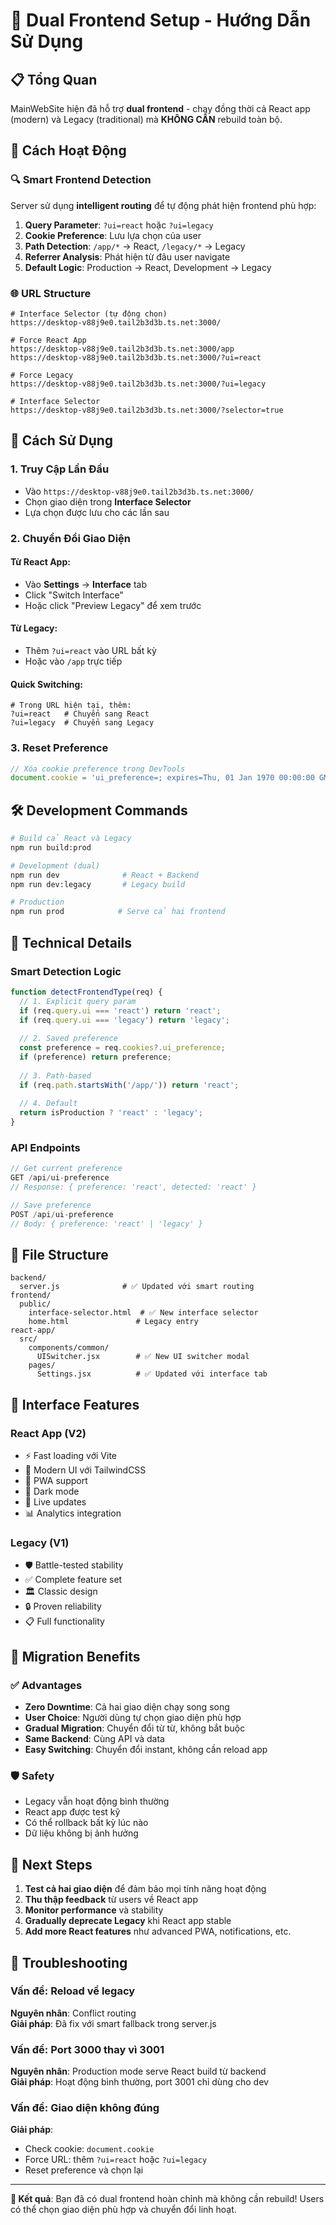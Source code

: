 # 🔄 Dual Frontend Setup - Hướng Dẫn Sử Dụng

## 📋 Tổng Quan

MainWebSite hiện đã hỗ trợ **dual frontend** - chạy đồng thời cả React app (modern) và Legacy (traditional) mà **KHÔNG CẦN** rebuild toàn bộ.

## 🎯 Cách Hoạt Động

### 🔍 Smart Frontend Detection

Server sử dụng **intelligent routing** để tự động phát hiện frontend phù hợp:

1. **Query Parameter**: `?ui=react` hoặc `?ui=legacy`
2. **Cookie Preference**: Lưu lựa chọn của user
3. **Path Detection**: `/app/*` → React, `/legacy/*` → Legacy  
4. **Referrer Analysis**: Phát hiện từ đâu user navigate
5. **Default Logic**: Production → React, Development → Legacy

### 🌐 URL Structure

```
# Interface Selector (tự động chọn)
https://desktop-v88j9e0.tail2b3d3b.ts.net:3000/

# Force React App
https://desktop-v88j9e0.tail2b3d3b.ts.net:3000/app
https://desktop-v88j9e0.tail2b3d3b.ts.net:3000/?ui=react

# Force Legacy
https://desktop-v88j9e0.tail2b3d3b.ts.net:3000/?ui=legacy

# Interface Selector
https://desktop-v88j9e0.tail2b3d3b.ts.net:3000/?selector=true
```

## 🚀 Cách Sử Dụng

### 1. **Truy Cập Lần Đầu**
- Vào `https://desktop-v88j9e0.tail2b3d3b.ts.net:3000/`
- Chọn giao diện trong **Interface Selector**
- Lựa chọn được lưu cho các lần sau

### 2. **Chuyển Đổi Giao Diện**

#### Từ React App:
- Vào **Settings** → **Interface** tab
- Click "Switch Interface" 
- Hoặc click "Preview Legacy" để xem trước

#### Từ Legacy:
- Thêm `?ui=react` vào URL bất kỳ
- Hoặc vào `/app` trực tiếp

#### Quick Switching:
```
# Trong URL hiện tại, thêm:
?ui=react   # Chuyển sang React
?ui=legacy  # Chuyển sang Legacy  
```

### 3. **Reset Preference**
```javascript
// Xóa cookie preference trong DevTools
document.cookie = 'ui_preference=; expires=Thu, 01 Jan 1970 00:00:00 GMT; path=/';
```

## 🛠️ Development Commands

```bash
# Build cả React và Legacy
npm run build:prod

# Development (dual)
npm run dev              # React + Backend
npm run dev:legacy       # Legacy build

# Production 
npm run prod            # Serve cả hai frontend
```

## 🔧 Technical Details

### Smart Detection Logic
```javascript
function detectFrontendType(req) {
  // 1. Explicit query param
  if (req.query.ui === 'react') return 'react';
  if (req.query.ui === 'legacy') return 'legacy';
  
  // 2. Saved preference
  const preference = req.cookies?.ui_preference;
  if (preference) return preference;
  
  // 3. Path-based
  if (req.path.startsWith('/app/')) return 'react';
  
  // 4. Default
  return isProduction ? 'react' : 'legacy';
}
```

### API Endpoints
```javascript
// Get current preference
GET /api/ui-preference
// Response: { preference: 'react', detected: 'react' }

// Save preference  
POST /api/ui-preference
// Body: { preference: 'react' | 'legacy' }
```

## 📁 File Structure

```
backend/
  server.js              # ✅ Updated với smart routing
frontend/
  public/
    interface-selector.html  # ✅ New interface selector
    home.html               # Legacy entry
react-app/
  src/
    components/common/
      UISwitcher.jsx        # ✅ New UI switcher modal
    pages/
      Settings.jsx          # ✅ Updated với interface tab
```

## 🎨 Interface Features

### React App (V2)
- ⚡ Fast loading với Vite
- 🎨 Modern UI với TailwindCSS
- 📱 PWA support
- 🌙 Dark mode
- 🔄 Live updates
- 📊 Analytics integration

### Legacy (V1)  
- 🛡️ Battle-tested stability
- ✅ Complete feature set
- 🏛️ Classic design
- 🔒 Proven reliability
- 📋 Full functionality

## 🔄 Migration Benefits

### ✅ Advantages
- **Zero Downtime**: Cả hai giao diện chạy song song
- **User Choice**: Người dùng tự chọn giao diện phù hợp
- **Gradual Migration**: Chuyển đổi từ từ, không bắt buộc
- **Same Backend**: Cùng API và data
- **Easy Switching**: Chuyển đổi instant, không cần reload app

### 🛡️ Safety
- Legacy vẫn hoạt động bình thường
- React app được test kỹ
- Có thể rollback bất kỳ lúc nào
- Dữ liệu không bị ảnh hưởng

## 🚀 Next Steps

1. **Test cả hai giao diện** để đảm bảo mọi tính năng hoạt động
2. **Thu thập feedback** từ users về React app
3. **Monitor performance** và stability
4. **Gradually deprecate Legacy** khi React app stable
5. **Add more React features** như advanced PWA, notifications, etc.

## 🐛 Troubleshooting

### Vấn đề: Reload về legacy
**Nguyên nhân**: Conflict routing  
**Giải pháp**: Đã fix với smart fallback trong server.js

### Vấn đề: Port 3000 thay vì 3001
**Nguyên nhân**: Production mode serve React build từ backend  
**Giải pháp**: Hoạt động bình thường, port 3001 chỉ dùng cho dev

### Vấn đề: Giao diện không đúng
**Giải pháp**: 
- Check cookie: `document.cookie`
- Force URL: thêm `?ui=react` hoặc `?ui=legacy`
- Reset preference và chọn lại

---

**🎉 Kết quả**: Bạn đã có dual frontend hoàn chỉnh mà không cần rebuild! Users có thể chọn giao diện phù hợp và chuyển đổi linh hoạt.
